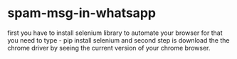 # spam-msg-in-whatsapp
first you have to install selenium library to automate your browser for that you need to type - pip install selenium and second step is download the the chrome driver by seeing the current version of your chrome browser.
